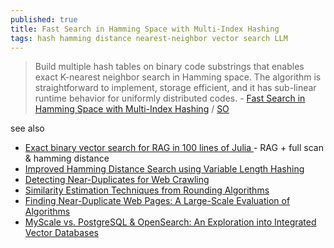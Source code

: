 ```yaml
---
published: true
title: Fast Search in Hamming Space with Multi-Index Hashing
tags: hash hamming distance nearest-neighbor vector search LLM
---
```

> Build multiple hash tables on binary code substrings that enables exact K-nearest neighbor search in Hamming space.  The algorithm is straightforward to implement,  storage  efficient,  and  it  has  sub-linear  runtime behavior for uniformly distributed codes. - [Fast Search in Hamming Space with Multi-Index Hashing](https://www.cs.toronto.edu/~norouzi/research/papers/multi_index_hashing.pdf) / [SO](https://stackoverflow.com/a/47487949/51386)

see also
- [	Exact binary vector search for RAG in 100 lines of Julia ](https://news.ycombinator.com/item?id=40379347) - RAG + full scan & hamming distance
- [Improved Hamming Distance Search using Variable Length Hashing](https://openaccess.thecvf.com/content_cvpr_2016/papers/Ong_Improved_Hamming_Distance_CVPR_2016_paper.pdf)
- [Detecting Near-Duplicates for Web Crawling](https://static.googleusercontent.com/media/research.google.com/en//pubs/archive/33026.pdf)
- [Similarity Estimation Techniques from Rounding Algorithms](https://www.cs.princeton.edu/courses/archive/spr04/cos598B/bib/CharikarEstim.pdf)
- [Finding Near-Duplicate Web Pages: A Large-Scale Evaluation of Algorithms](file:///tmp/mozilla_yves0/Henzinger06.pdf)
- [MyScale vs. PostgreSQL & OpenSearch: An Exploration into Integrated Vector Databases ](https://myscale.com/blog/myscale-vs-postgres-opensearch/)
